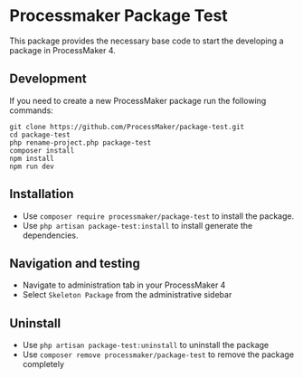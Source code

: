 # Processmaker Package Test
This package provides the necessary base code to start the developing a package in ProcessMaker 4.

## Development
If you need to create a new ProcessMaker package run the following commands:

```
git clone https://github.com/ProcessMaker/package-test.git
cd package-test
php rename-project.php package-test
composer install
npm install
npm run dev
```

## Installation
* Use `composer require processmaker/package-test` to install the package.
* Use `php artisan package-test:install` to install generate the dependencies.

## Navigation and testing
* Navigate to administration tab in your ProcessMaker 4
* Select `Skeleton Package` from the administrative sidebar

## Uninstall
* Use `php artisan package-test:uninstall` to uninstall the package
* Use `composer remove processmaker/package-test` to remove the package completely
